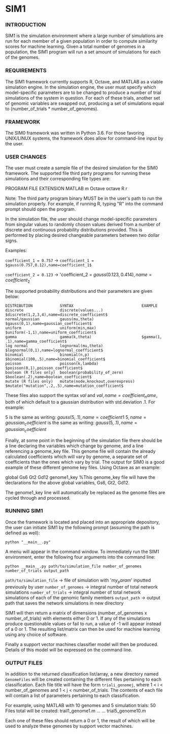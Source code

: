 # SIM1

### INTRODUCTION

SIM1 is the simulation environment where a large number of simulations are run for each member of
a given population in order to compute similarity scores for machine learning. Given a total number of
genomes in a population, the SIM1 program will run a set amount of simulations for each of the genomes.

### REQUIREMENTS

The SIM1 framework currently supports R, Octave, and MATLAB as a viable simulation engine.
In the simulation engine, the user must specify which model-specific parameters are to be changed to produce a
number of trial simulations of the system in question. For each of these trials, another set of genomic variables are
swapped out, producing a set of simulations equal to (number_of_trials * number_of_genomes).

### FRAMEWORK

The SIM0 framework was written in Python 3.6. For those favoring UNIX/LINUX systems, the framework
does allow for command-line input by the user.

### USER CHANGES

The user must create a sample file of the desired simulation for the SIM0 framework. The supported
file third party programs for running these simulations and their corresponding file types are:

PROGRAM             FILE EXTENSION
MATLAB              m
Octave              octave
R                   r

Note: The third party program binary MUST be in the user's path to run the simulation properly. For
example, if running R, typing "R" into the command prompt should open the program.


In the simulation file, the user should change model-specific parameters from singular values
to randomly chosen values derived from a number of discrete and continuous probability distributions
provided. This is performed by placing desired changeable parameters between two dollar signs.

Examples:

`coefficient_1 = 0.757` -> `coefficient_1 = $gauss(0.757,0.12),name=coefficient_1$`

`coefficient_2 = 0.123` -> 'coefficient_2 = $gauss(0.123,0.414),name=coefficient_2$`

The supported probability distributions and their parameters are given below:

    DISTRIBUTION            SYNTAX                              EXAMPLE
    discrete                discrete(values...)                 $discrete(1,2,3,4),name=discrete_coefficient$
    normal/gaussian         gauss(mu,theta)                     $gauss(0,1),name=gaussian_coefficient$
    uniform                 uniform(min,max)                    $uniform(-1,1),name=uniform_coefficient$
    gamma                   gamma(k,theta)                      $gamma(1, .1),name=gamma_coefficient$
    log normal              lognormal(mu,theta)                 $lognormal(0,1),name=lognormal_coefficient$
    binomial                binomial(n,p)                       $binomial(100,.5),name=binomial_coefficient$
    poisson                 poisson(k,lambda)                   $poisson(0,1),poisson_coefficient$
    boolean (R files only)  boolean(probability_of_zero)        $boolean(.2),name=boolean_coefficient$
    mutate (R files only)   mutate(node,knockout,overexpress)   $mutate("mutation",.2,.5),name=mutation_coefficient$

These files also support the syntax $val$ and $val,name=coefficient_name$, both of which default to a
gaussian distribution with std.deviation .1. For example:

$5$ is the same as writing: $gauss(5,.1),name=coefficient1$
$5,name=gaussian_coefficient$ is the same as writing: $gauss(5,.1),name=gaussian_coefficient$

Finally, at some point in the beginning of the simulation file there should be a line declaring the variables which
change by genome, and a line referencing a genome_key file. This genome file will contain the already calculated
coefficients which will vary by genome, a separate set of coefficients than the ones which vary by trial.
The output for SIM0 is a good example of these different genome key files. Using Octave as an example:

global Gs6 Gt2 Gd12
genome1_key %This genome_key file will have the declarations for the above global variables, Gs6, Gt2, Gd12.

The genome1_key line will automatically be replaced as the genome files are cycled through and processed.


### RUNNING SIM1

Once the framework is located and placed into an appropriate depository, the user can initiate SIM1 by 
the following prompt (assuming the path is defined as well):

`python "__main__.py"`

A menu will appear in the command window. To immediately run the SIM1 environment, enter the following four
arguments into the command line:

`python __main__.py path/to/simulation_file number_of_genomes number_of_trials output_path`

`path/to/simulation_file` -> file of simulation with '$my_param$' inputted previously by user
`number_of_genomes` -> integral number of total network simulations
`number_of_trials` -> integral number of total network simulations of each of the genomic family members
`output_path` -> output path that saves the network simulations in new directory

SIM1 will then return a matrix of dimensions (number_of_genomes x number_of_trials) with elements either 0 or 1.
If any of the simulations produce questionable values or fail to run, a value of -1 will appear instead of a 0 or 1.
The resulting list/matrix can then be used for machine learning using any choice of software.

Finally a support vector machines classifier model will then be produced. Details of this model
will be expressed on the command line.

### OUTPUT FILES
In addition to the returned classification list/array, a new directory named `GenomeFiles` will be created
containing the different files pertaining to each classification. Each file title will have the form `triali_genomej`,
where 1 < i < number_of_genomes and 1 < j < number_of_trials.
The contents of each file will contain a list of parameters pertaining to each classification.

For example, using MATLAB with 10 genomes and 5 simulation trials:
50 Files total will be created:
trail1_genome1.m
...
...
trial5_genome10.m

Each one of these files should return a 0 or 1, the result of which will be used to analyze these genomes by support
vector machines.

